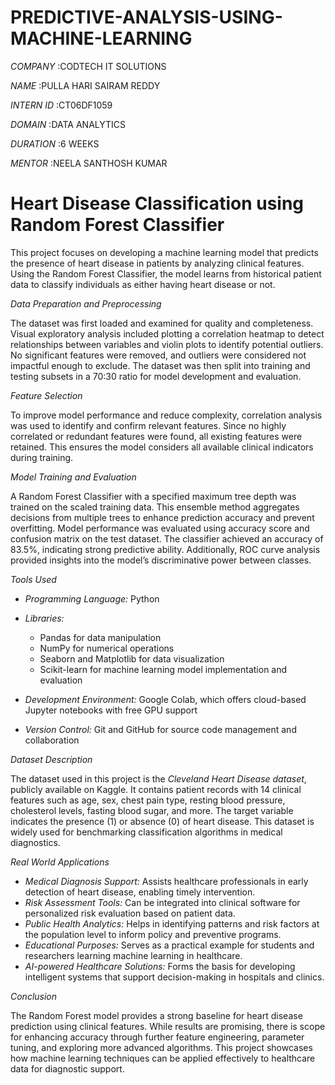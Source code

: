 # PREDICTIVE-ANALYSIS-USING-MACHINE-LEARNING

*COMPANY* :CODTECH IT SOLUTIONS

*NAME* :PULLA HARI SAIRAM REDDY

*INTERN ID* :CT06DF1059

*DOMAIN* :DATA ANALYTICS

*DURATION* :6 WEEKS

*MENTOR* :NEELA SANTHOSH KUMAR

# Heart Disease Classification using Random Forest Classifier

This project focuses on developing a machine learning model that predicts the presence of heart disease in patients by analyzing clinical features. Using the Random Forest Classifier, the model learns from historical patient data to classify individuals as either having heart disease or not.

*Data Preparation and Preprocessing*

The dataset was first loaded and examined for quality and completeness. Visual exploratory analysis included plotting a correlation heatmap to detect relationships between variables and violin plots to identify potential outliers. No significant features were removed, and outliers were considered not impactful enough to exclude. The dataset was then split into training and testing subsets in a 70:30 ratio for model development and evaluation.

*Feature Selection*

To improve model performance and reduce complexity, correlation analysis was used to identify and confirm relevant features. Since no highly correlated or redundant features were found, all existing features were retained. This ensures the model considers all available clinical indicators during training.

*Model Training and Evaluation*

A Random Forest Classifier with a specified maximum tree depth was trained on the scaled training data. This ensemble method aggregates decisions from multiple trees to enhance prediction accuracy and prevent overfitting. Model performance was evaluated using accuracy score and confusion matrix on the test dataset. The classifier achieved an accuracy of 83.5%, indicating strong predictive ability. Additionally, ROC curve analysis provided insights into the model’s discriminative power between classes.

*Tools Used*

* *Programming Language:* Python
* *Libraries:*

  * Pandas for data manipulation
  * NumPy for numerical operations
  * Seaborn and Matplotlib for data visualization
  * Scikit-learn for machine learning model implementation and evaluation
* *Development Environment:* Google Colab, which offers cloud-based Jupyter notebooks with free GPU support
* *Version Control:* Git and GitHub for source code management and collaboration

*Dataset Description*

The dataset used in this project is the *Cleveland Heart Disease dataset*, publicly available on Kaggle. It contains patient records with 14 clinical features such as age, sex, chest pain type, resting blood pressure, cholesterol levels, fasting blood sugar, and more. The target variable indicates the presence (1) or absence (0) of heart disease. This dataset is widely used for benchmarking classification algorithms in medical diagnostics.

*Real World Applications*

* *Medical Diagnosis Support:* Assists healthcare professionals in early detection of heart disease, enabling timely intervention.
* *Risk Assessment Tools:* Can be integrated into clinical software for personalized risk evaluation based on patient data.
* *Public Health Analytics:* Helps in identifying patterns and risk factors at the population level to inform policy and preventive programs.
* *Educational Purposes:* Serves as a practical example for students and researchers learning machine learning in healthcare.
* *AI-powered Healthcare Solutions:* Forms the basis for developing intelligent systems that support decision-making in hospitals and clinics.

*Conclusion*

The Random Forest model provides a strong baseline for heart disease prediction using clinical features. While results are promising, there is scope for enhancing accuracy through further feature engineering, parameter tuning, and exploring more advanced algorithms. This project showcases how machine learning techniques can be applied effectively to healthcare data for diagnostic support.
